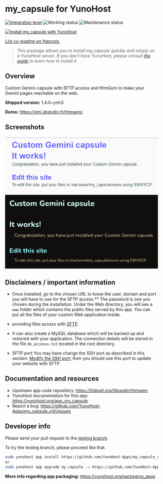 <!--
N.B.: This README was automatically generated by https://github.com/YunoHost/apps/tree/master/tools/README-generator
It shall NOT be edited by hand.
-->

# my_capsule for YunoHost

[![Integration level](https://dash.yunohost.org/integration/my_capsule.svg)](https://dash.yunohost.org/appci/app/my_capsule) ![Working status](https://ci-apps.yunohost.org/ci/badges/my_capsule.status.svg) ![Maintenance status](https://ci-apps.yunohost.org/ci/badges/my_capsule.maintain.svg)

[![Install my_capsule with YunoHost](https://install-app.yunohost.org/install-with-yunohost.svg)](https://install-app.yunohost.org/?app=my_capsule)

*[Lire ce readme en français.](./README_fr.md)*

> *This package allows you to install my_capsule quickly and simply on a YunoHost server.
If you don't have YunoHost, please consult [the guide](https://yunohost.org/#/install) to learn how to install it.*

## Overview

Custom Gemini capsule with SFTP access and HtmGem to make your Gemini pages reachable on the web.


**Shipped version:** 1.4.0~ynh3

**Demo:** https://gmi.sbgodin.fr/htmgem/

## Screenshots

![Screenshot of my_capsule](./doc/screenshots/screenshot2.png)
![Screenshot of my_capsule](./doc/screenshots/screenshot1.png)

## Disclaimers / important information

* Once installed, go to the chosen URL to know the user, domain and port you will have to use for the SFTP access.** The password is one you chosen during the installation. Under the Web directory, you will see a `www` folder which contains the public files served by this app. You can put all the files of your custom Web application inside.
* providing files access with [SFTP](https://yunohost.org/en/filezilla).
* It can also create a MySQL database which will be backed up and restored with your application. The connection details will be stored in the file `db_accesss.txt` located in the root directory.

* SFTP port
You may have change the SSH port as described in this section: 
[Modify the SSH port](https://yunohost.org/en/security#modify-the-ssh-port); 
then you should use this port to update your website with SFTP.
## Documentation and resources

* Upstream app code repository: <https://tildegit.org/Sbgodin/htmgem>
* YunoHost documentation for this app: <https://yunohost.org/app_my_capsule>
* Report a bug: <https://github.com/YunoHost-Apps/my_capsule_ynh/issues>

## Developer info

Please send your pull request to the [testing branch](https://github.com/YunoHost-Apps/my_capsule_ynh/tree/testing).

To try the testing branch, please proceed like that.

``` bash
sudo yunohost app install https://github.com/YunoHost-Apps/my_capsule_ynh/tree/testing --debug
or
sudo yunohost app upgrade my_capsule -u https://github.com/YunoHost-Apps/my_capsule_ynh/tree/testing --debug
```

**More info regarding app packaging:** <https://yunohost.org/packaging_apps>
